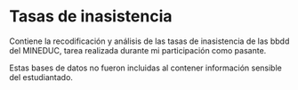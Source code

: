 # Tasas de inasistencia
Contiene la recodificación y análisis de las tasas de inasistencia de las bbdd del MINEDUC, tarea realizada durante mi participación como pasante.

Estas bases de datos no fueron incluidas al contener información sensible del estudiantado.
